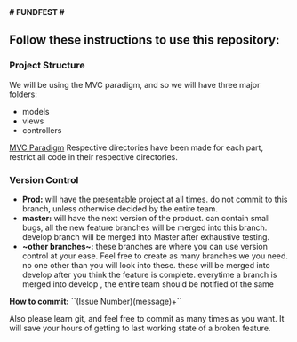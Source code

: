 <b>
# FUNDFEST #
</b>

<h2>Follow these instructions to use this repository:</h2>

<section>
  <h3>Project Structure</h3>
  We will be using the MVC paradigm, and so we will have three major folders:
  <ul>
    <li>models</li>
    <li>views</li>
    <li>controllers</li>
  </ul>
  <a href="https://en.wikipedia.org/wiki/Model%E2%80%93view%E2%80%93controller">MVC Paradigm</a>
  Respective directories have been made for each part, restrict all code in their respective directories.
</section>

<section>
  <h3> Version Control </h3>
  <ul>
    <li><b>Prod:</b> will have the presentable project at all times. do not commit to this branch, unless otherwise decided by the entire team.</li>
    <li><b>master:</b> will have the next version of the product. can contain small bugs, all the new feature branches will be merged into this branch. develop branch will be merged into Master after exhaustive testing. </li>
    <li><b>~other branches~:</b> these branches are where you can use version control at your ease. Feel free to create as many branches we you need. no one other than you will look into these. these will be merged into develop after you think the feature is complete. everytime a branch is merged into develop , the entire team should be notified of the same</li>
  </ul>
</section>
<b>How to commit:</b> ``(Issue Number)(message)+``

Also please learn git, and feel free to commit as many times as you want. It will save your hours of getting to last working state of a broken feature. 
